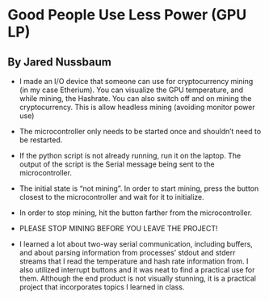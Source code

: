 # Good People Use Less Power (GPU LP)
## By Jared Nussbaum

* I made an I/O device that someone can use for cryptocurrency mining (in my case Etherium). You can visualize the GPU temperature,
and while mining, the Hashrate. You can also switch off and on mining the cryptocurrency. This is allow headless
mining (avoiding monitor power use)


* The microcontroller only needs to be started once and shouldn’t need to be restarted.


* If the python script is not already running, run it on the laptop. The output of the script is the Serial message
being sent to the microcontroller.


* The initial state is “not mining”. In order to start mining, press the button closest to the microcontroller and wait
for it to initialize.


* In order to stop mining, hit the button farther from the microcontroller. 


* PLEASE STOP MINING BEFORE YOU LEAVE THE PROJECT!


* I learned a lot about two-way serial communication, including buffers, and about parsing information from processes’
stdout and stderr streams that I read the temperature and hash rate information from. I also utilized interrupt buttons and it was neat to find a practical use for them. Although the end product is not visually stunning, it is a practical project that incorporates topics I learned in class.


